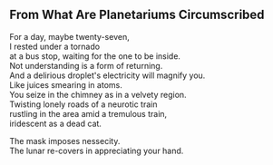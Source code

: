 From What Are Planetariums Circumscribed
----------------------------------------
For a day, maybe twenty-seven,  
I rested under a tornado  
at a bus stop, waiting for the one to be inside.  
Not understanding is a form of returning.  
And a delirious droplet's electricity will magnify you.  
Like juices smearing in atoms.  
You seize in the chimney as in a velvety region.  
Twisting lonely roads of a neurotic train  
rustling in the area amid a tremulous train,  
iridescent as a dead cat.  
  
The mask imposes nessecity.  
The lunar re-covers in appreciating your hand.  
